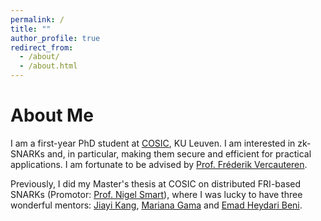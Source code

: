 ```yaml
---
permalink: /
title: ""
author_profile: true
redirect_from: 
  - /about/
  - /about.html
---
```


About Me
======
I am a first-year PhD student at [COSIC](https://www.esat.kuleuven.be/cosic/), KU Leuven. I am interested in zk-SNARKs and, in particular, making them secure and efficient for practical applications. I am fortunate to be advised by [Prof. Fréderik Vercauteren](https://www.esat.kuleuven.be/cosic/people/person/?u=u0031924). 

Previously, I did my Master's thesis at COSIC on distributed FRI-based SNARKs (Promotor: [Prof. Nigel Smart](https://nigelsmart.github.io/)), where I was lucky to have three wonderful mentors: [Jiayi Kang](https://jiayikang2.github.io/), [Mariana Gama](https://mmargama.github.io/) and [Emad Heydari Beni](https://heydari.be/). 

